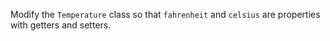 

Modify the `Temperature` class so that `fahrenheit` and `celsius` are
properties with getters and setters.
